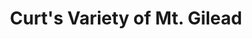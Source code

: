 ---
title: "Curt's Variety of Mt. Gilead"
url: /mount-gilead/curts-variety-of-mt-gilead/
shop: interior decoration
---